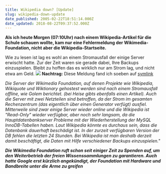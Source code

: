 ```yaml
---
title: Wikipedia down? [Update]
slug: wikipedia-down-update
date_published: 2005-02-22T18:51:14.000Z
date_updated: 2018-08-22T09:37:52.000Z
---
```


**Als ich heute Morgen (07:10Uhr) nach einem Wikipedia-Artikel für die Schule schauen wollte, kam nur eine Fehlermeldung der Wikimedia-Foundation, nicht aber die Wikipedia-Startseite.**

Wie zu lesen ist lag es wohl an einem Stromausfall der einige Server erwischt hatte. Zur der Zeit waren sie gerade dabei, Ihre Backups einzuspielen. Bleibt zu hoffen das es wirklich nur am Strom lag, und nicht etwa am Geld.
![](//picdump.thafaker.de/mitglied.lycos.de/jmblogger/files/wikipedia.JPG)
**Nachtrag:** Diese Meldung fand ich soeben auf [symlink](http://www.symlink.ch/article.pl?sid=05/02/22/1234216)

*Die Server der Wikimedia Foundation, auf denen Projekte wie Wikipedia, Wikiquote und Wiktionary gehostest werden sind nach einem Stromausfall offline, wie Golem berichtet. (bei Heise gibts ebenfalls einen Artikel). Auch die Server mit zwei Netzteilen sind betroffen, da der Strom im gesamten Rechenzentrum (das eigentlich über einen Generator verfügt) ausfiel. Mitterweile sind zwar einige Server wieder online und die Wikipedia ist "Read-Only" wieder verfügbar, aber noch sehr langsam, da die Hauptdatenbankserver Probleme mit der Wiederherstellung der MySQL InnoDB-Tabellen haben. Laut Wikipedia könnte es durchaus sein, dass die Datenbank dauerhaft beschädigt ist. In der zurzeit verfügbaren Version der DB fehlen die letzten 24 Stunden. Bei Wikipedia ist man deshalb derzeit damit beschäftigt, die Daten mit Hilfe verschiedener Backups einzuspielen."*

***Die Wikimedia Foundation ruft schon seit einiger Zeit zu Spenden auf, um den Weiterbetrieb der freien Wissenssammlungen zu garantieren. Auch hatte Google erst kürzlich angekündigt, der Foundation mit Hardware und Bandbreite unter die Arme zu greifen***
